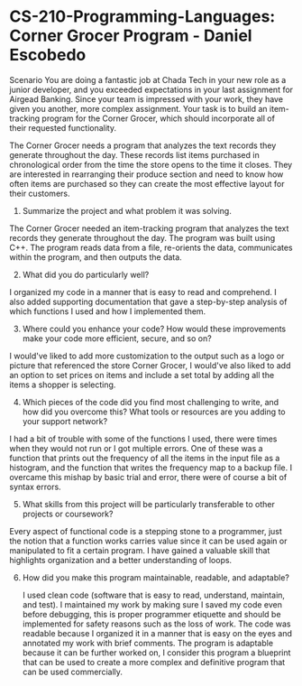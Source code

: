 # CS-210-Programming-Languages: Corner Grocer Program - Daniel Escobedo

Scenario
You are doing a fantastic job at Chada Tech in your new role as a junior developer, and you exceeded expectations in your last assignment for Airgead Banking. Since your team is impressed with your work, they have given you another, more complex assignment. Your task is to build an item-tracking program for the Corner Grocer, which should incorporate all of their requested functionality.

The Corner Grocer needs a program that analyzes the text records they generate throughout the day. These records list items purchased in chronological order from the time the store opens to the time it closes. They are interested in rearranging their produce section and need to know how often items are purchased so they can create the most effective layout for their customers. 

1) Summarize the project and what problem it was solving.

  The Corner Grocer needed an item-tracking program that analyzes the text records they generate throughout the day. The program was built using C++. The program reads data from a file, re-orients the data, communicates within the program, and then outputs the data.
   
2) What did you do particularly well?

  I organized my code in a manner that is easy to read and comprehend. I also added supporting documentation that gave a step-by-step analysis of which functions I used and how I implemented them. 
   
3) Where could you enhance your code? How would these improvements make your code more efficient, secure, and so on?

  I would've liked to add more customization to the output such as a logo or picture that referenced the store Corner Grocer, I would've also liked to add an option to set prices on items and include a set total by adding all the items a shopper is selecting.
   
4) Which pieces of the code did you find most challenging to write, and how did you overcome this? What tools or resources are you adding to your support network?

  I had a bit of trouble with some of the functions I used, there were times when they would not run or I got multiple errors. One of these was a function that prints out the frequency of all the items in the input file as a histogram, and the function that writes the frequency map to a backup file. I overcame this mishap by basic trial and error, there were of course a bit of syntax errors. 
   
5) What skills from this project will be particularly transferable to other projects or coursework?

  Every aspect of functional code is a stepping stone to a programmer, just the notion that a function works carries value since it can be used again or manipulated to fit a certain program. I have gained a valuable skill that highlights organization and a better understanding of loops. 
   
6) How did you make this program maintainable, readable, and adaptable?

   I used clean code (software that is easy to read, understand, maintain, and test). I maintained my work by making sure I saved my code even before debugging, this is proper programmer etiquette and should be implemented for safety reasons such as the loss of work.  The code was readable because I organized it in a manner that is easy on the eyes and annotated my work with brief comments. The program is adaptable because it can be further worked on, I consider this program a blueprint that can be used to create a more complex and definitive program that can be used commercially. 

